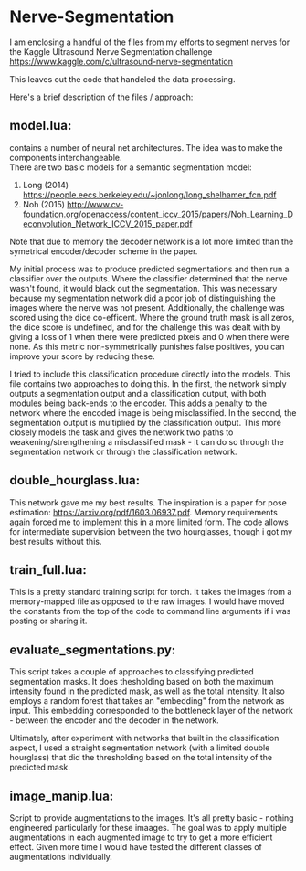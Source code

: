 # Nerve-Segmentation

I am enclosing a handful of the files from my efforts to segment nerves for the Kaggle Ultrasound Nerve Segmentation
challenge <https://www.kaggle.com/c/ultrasound-nerve-segmentation>

This leaves out the code that handeled the data processing.
 
Here's a brief description of the files / approach:  

## model.lua:  
contains a number of neural net architectures.  The idea was to make the components interchangeable.  
There are two basic models for a semantic segmentation model:
1) Long (2014) <https://people.eecs.berkeley.edu/~jonlong/long_shelhamer_fcn.pdf>
2) Noh (2015) <http://www.cv-foundation.org/openaccess/content_iccv_2015/papers/Noh_Learning_Deconvolution_Network_ICCV_2015_paper.pdf>

Note that due to memory the decoder network is a lot more limited than the symetrical encoder/decoder scheme in the paper.

My initial process was to produce predicted segmentations and then run a classifier over the outputs.  Where the classifier determined that the nerve wasn't found, it would black out the segmentation.  This was necessary because my segmentation network did a poor job of distinguishing the images where the nerve was not present.  Additionally, the challenge was scored using the dice co-efficent.  Where the ground truth mask is all zeros, the dice score is undefined, and for the challenge this was dealt with by giving a loss of 1 when there were predicted pixels and 0 when there were none.  As this metric non-symmetrically punishes false positives, you can improve your score by reducing these.  

I tried to include this classification procedure directly into the models.  This file contains two approaches to doing this.  In the first, the network simply outputs a segmentation output and a classification output, with both modules being back-ends to the encoder.  This adds a penalty to the network where the encoded image is being misclassified.  In the second, the segmentation output is multiplied by the classification output.  This more closely models the task and gives the network two paths to weakening/strengthening a misclassified mask - it can do so through the segmentation network or through the classification network.     
  
## double_hourglass.lua:  
This network gave me my best results.  The inspiration is a paper for pose estimation:
<https://arxiv.org/pdf/1603.06937.pdf>.
Memory requirements again forced me to implement this in a more limited form.  The code allows for
intermediate supervision between the two hourglasses, though i got my best results without this.  

## train_full.lua:  
This is a pretty standard training script for torch.  It takes the images from a memory-mapped file as opposed to the raw images.  I would have moved the constants from the top of the code to command line arguments if i was posting or sharing it.

## evaluate_segmentations.py:   
This script takes a couple of approaches to classifying predicted segmentation masks.  It does thesholding based on both the maximum intensity found in the predicted mask, as well as the total intensity.  It also employs a random forest that takes an "embedding" from the network as input.  This embedding corresponded to the bottleneck layer of the network - between the encoder and the decoder in the network. 

Ultimately, after experiment with networks that built in the classification aspect, I used a straight segmentation network (with a limited double hourglass) that did the thresholding based on the total intensity of the predicted mask.  

## image_manip.lua:  
Script to provide augmentations to the images.  It's all pretty basic - nothing engineered particularly for these imaages.  The goal was to apply multiple augmentations in each augmented image to try to get a more efficient effect.  Given more time I would have tested the different classes of augmentations individually.  
